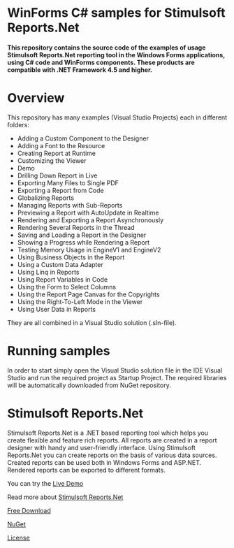 # WinForms C# samples for Stimulsoft Reports.Net

#### This repository contains the source code of the examples of usage Stimulsoft Reports.Net reporting tool in the Windows Forms applications, using C# code and WinForms components. These products are compatible with .NET Framework 4.5 and higher. 

# Overview
This repository has many examples (Visual Studio Projects) each in different folders:
* Adding a Custom Component to the Designer
* Adding a Font to the Resource
* Creating Report at Runtime
* Customizing the Viewer
* Demo
* Drilling Down Report in Live
* Exporting Many Files to Single PDF
* Exporting a Report from Code
* Globalizing Reports
* Managing Reports with Sub-Reports
* Previewing a Report with AutoUpdate in Realtime
* Rendering and Exporting a Report Asynchronously
* Rendering Several Reports in the Thread
* Saving and Loading a Report in the Designer
* Showing a Progress while Rendering a Report
* Testing Memory Usage in EngineV1 and EngineV2
* Using Business Objects in the Report
* Using a Custom Data Adapter
* Using Linq in Reports
* Using Report Variables in Code
* Using the Form to Select Columns
* Using the Report Page Canvas for the Copyrights
* Using the Right-To-Left Mode in the Viewer
* Using User Data in Reports

They are all combined in a Visual Studio solution (.sln-file).

# Running samples
In order to start simply open the Visual Studio solution file in the IDE Visual Studio and run the required project as Startup Project. The required libraries will be automatically downloaded from NuGet repository.

# Stimulsoft Reports.Net
Stimulsoft Reports.Net is a .NET based reporting tool which helps you create flexible and feature rich reports. All reports are created in a report designer with handy and user-friendly interface. Using Stimulsoft Reports.Net you can create reports on the basis of various data sources. Created reports can be used both in Windows Forms and ASP.NET. Rendered reports can be exported to different formats.

You can try the [Live Demo](https://demo.stimulsoft.com/#Net)

Read more about [Stimulsoft Reports.Net](https://www.stimulsoft.com/en/products/reports-net)

[Free Download](https://www.stimulsoft.com/en/downloads)

[NuGet](https://www.nuget.org/packages/Stimulsoft.Reports.Net)

[License](LICENSE.md)
